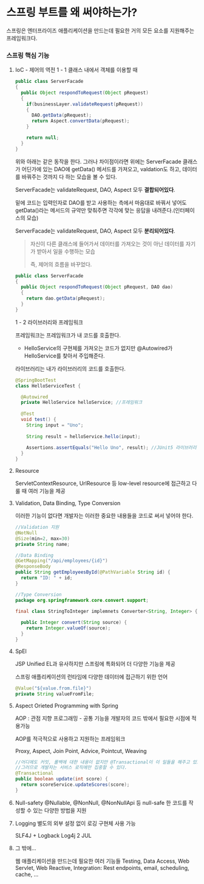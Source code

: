 # 스프링 부트를 왜 써야하는가?

스프링은 엔터프라이즈 애플리케이션을 만드는데 필요한 거의 모든 요소를 지원해주는 프레임워크다.

### 스프링 핵심 기능

1. IoC - 제어의 역전
   1 - 1 클래스 내에서 객체를 이용할 때

   ~~~java
   public class ServerFacade
   {
     public Object respondToRequest(Object pRequest)
     {
       if(businessLayer.validateRequest(pRequest))
       {
         DAO.getData(pRequest);
         return Aspect.convertData(pRequest);
       }
   
       return null;
     }
   }
   ~~~

   위와 아래는 같은 동작을 한다.
   그러나 차이점이라면 위에는 ServerFacade 클래스가 어딘가에 있는 DAO에 getData() 메서드를 가져오고, valdation도 하고, 데이터를 바꿔주는 것까지 다 하는 모습을 볼 수 있다.

   ServerFacade는 validateRequest, DAO, Aspect 모두 **결합되어있다**.

   밑에 코드는 입력인자로 DAO를 받고 
   사용하는 측에서 마음대로 바꿔서 넣어도 getData()라는 메서드의 규약만 맞춰주면 각각에 맞는 응답을 내려준다.(인터페이스의 모습)

   ServerFacade는 validateRequest, DAO, Aspect 모두 **분리되어있다**.

   > 자신이 다른 클래스에 들어가서 데이터를 가져오는 것이 아닌 데이터를 자기가 받아서 일을 수행하는 모습
   >
   > 즉, 제어의 흐름을 바꾸었다.


   ~~~java
   public class ServerFacade
   {
     public Object respondToRequest(Object pRequest, DAO dao)
     {
       return dao.getData(pRequest);
     }
   }
   ~~~

   1 - 2 라이브러리와 프레임워크

   프레임워크는 프레임워크가 내 코드를 호출한다.

   * HelloService의 구현체를 가져오는 코드가 없지만 @Autowired가 HelloService를 찾아서 주입해준다.

   라이브러리는 내가 라이브러리의 코드를 호출한다.

   ~~~java
   @SpringBootTest
   class HelloServiceTest {
   
     @Autowired
     private HelloService helloService; //프레임워크
     
     @Test
     void test() {
       String input = "Uno";
       
       String result = helloService.hello(input);
       
       Assertions.assertEquals("Hello Uno", result); //JUnit5 라이브러리
     }
   }
   ~~~

   

2. Resource

   ServletContextResource, UrlResource 등 low-level resource에 접근하고 다룰 때 여러 기능을 제공
   

3. Validation, Data Binding, Type Conversion

   이러한 기능이 없다면 개발자는 이러한 중요한 내용들을 코드로 써서 넣어야 한다.

   ~~~java
   //Validation 지원
   @NotNull
   @Size(min=2, max=30)
   private String name;
   
   //Data Binding
   @GetMapping("/api/employees/{id}")
   @ResponseBody
   public String getEmployeesById(@PathVariable String id) {
     return "ID: " + id;
   }
   
   //Type Conversion
   package org.springframework.core.convert.support;
   
   final class StringToInteger implemnets Converter<String, Integer> {
     
     public Integer convert(String source) {
       return Integer.valueOf(source);
     }
   }
   ~~~

   

4. SpEl

   JSP Unified EL과 유사하지만 스프링에 특화되어 더 다양한 기능을 제공

   스프링 애플리케이션의 런타임에 다양한 데이터에 접근하기 위한 언어

   ~~~java
   @Value("${value.from.file}")
   private String valueFromFile;
   ~~~

   

5. Aspect Orieted Programming with Spring

   AOP : 관점 지향 프로그래밍 - 공통 기능을 개발자의 코드 밖에서 필요한 시점에 적용가능

   AOP를 적극적으로 사용하고 지원하는 프레임워크

   Proxy, Aspect, Join Point, Advice, Pointcut, Weaving

   ~~~java
   //어디에도 커밋, 롤백에 대한 내용이 없지만 @Transactional이 이 일들을 해주고 있고,
   //그러므로 개발자는 서비스 로직에만 집중할 수 있다.
   @Transactional
   public boolean update(int score) {
     return scoreService.updateScores(score);
   }
   ~~~

   

6. Null-safety
   @Nullable, @NonNull, @NonNullApi 등 null-safe 한 코드를 작성할 수 있는 다양한 방법을 지원

7. Logging
   별도의 외부 설정 없이 로깅 구현체 사용 가능

   SLF4J + Logback
   Log4j 2
   JUL

8. 그 밖에...

   웹 애플리케이션을 만드는데 필요한 여러 기능들
   Testing, Data Access, Web Servlet, Web Reactive, 
   Integration: Rest endpoints, email, scheduling, cache, ...
